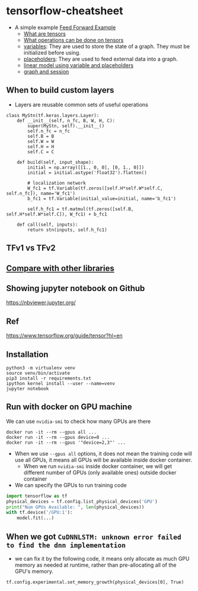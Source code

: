 # tensorflow-cheatsheet
* A simple example
[Feed Forward Example](https://github.com/HemingwayLee/tensorflow-cheatsheet/blob/master/Samples/FeedForward.ipynb)
  * [What are tensors](https://github.com/HemingwayLee/tensorflow-cheatsheet/tree/master/Samples#what-are-tensors)
  * [What operations can be done on tensors](https://github.com/HemingwayLee/tensorflow-cheatsheet/tree/master/Samples#what-are-tensors)
  * [variables](https://github.com/HemingwayLee/tensorflow-cheatsheet/blob/master/Samples/Variable.ipynb): They are used to store the state of a graph. They must be initialized before using.  
  * [placeholders](https://github.com/HemingwayLee/tensorflow-cheatsheet/blob/master/Samples/Placeholder.ipynb): They are used to feed external data into a graph.
  * [linear model using variable and placeholders]()
  * [graph and session](https://github.com/HemingwayLee/tensorflow-cheatsheet/blob/master/docker/notebooks/Hello.ipynb)

## When to build custom layers
* Layers are reusable common sets of useful operations
```
class MyStn(tf.keras.layers.Layer):
    def __init__(self, n_fc, B, W, H, C):
        super(MyStn, self).__init__()
        self.n_fc = n_fc
        self.B = B
        self.W = W
        self.H = H
        self.C = C

    def build(self, input_shape):
        initial = np.array([[1., 0, 0], [0, 1., 0]])
        initial = initial.astype('float32').flatten()

        # localization network
        W_fc1 = tf.Variable(tf.zeros([self.H*self.W*self.C, self.n_fc]), name='W_fc1')
        b_fc1 = tf.Variable(initial_value=initial, name='b_fc1')

        self.h_fc1 = tf.matmul(tf.zeros([self.B, self.H*self.W*self.C]), W_fc1) + b_fc1

    def call(self, inputs):
        return stn(inputs, self.h_fc1)
```

## TFv1 vs TFv2

## [Compare with other libraries](https://github.com/HemingwayLee/ai-overview/blob/master/questions/libraries/README.md)

## Showing jupyter notebook on Github
https://nbviewer.jupyter.org/  

## Ref  
https://www.tensorflow.org/guide/tensor?hl=en  


## Installation 
```
python3 -m virtualenv venv
source venv/bin/activate
pip3 install -r requirements.txt 
ipython kernel install --user --name=venv
jupyter notebook
```

## Run with docker on GPU machine 
We can use `nvidia-smi` to check how many GPUs are there
```
docker run -it --rm --gpus all ...
docker run -it --rm --gpus device=0 ...
docker run -it --rm --gpus '"device=2,3"' ...
```

* When we use `--gpus all` options, it does not mean the training code will use all GPUs, it means all GPUs will be available inside docker container.
  * When we run `nvidia-smi` inside docker container, we will get different number of GPUs (only available ones) outside docker container
* We can specify the GPUs to run training code
```python
import tensorflow as tf
physical_devices = tf.config.list_physical_devices('GPU')
print("Num GPUs Available: ", len(physical_devices))
with tf.device('/GPU:1'):
    model.fit(...)
```

## When we got `CuDNNLSTM: unknown error failed to find the dnn implementation`
* we can fix it by the following code, it means only allocate as much GPU memory as needed at runtime, rather than pre-allocating all of the GPU's memory.
```
tf.config.experimental.set_memory_growth(physical_devices[0], True)
```
